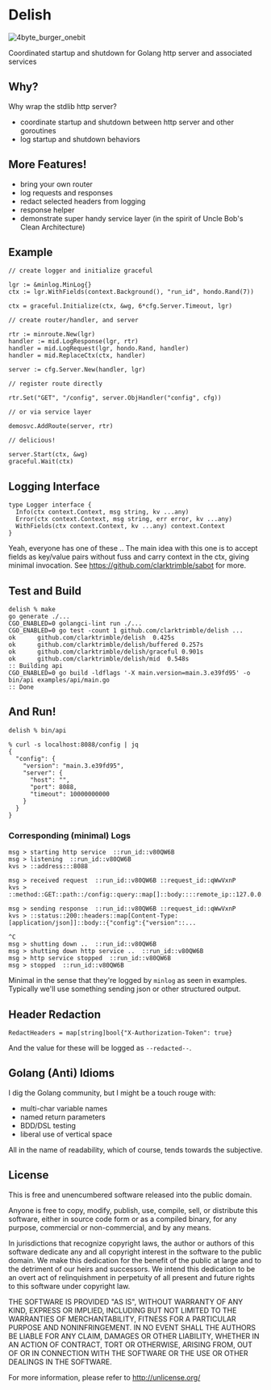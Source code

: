 
# Delish

![4byte_burger_onebit](https://github.com/clarktrimble/delish/assets/5055161/cdd74e04-dde1-45b7-931b-13396d53f7b1)

Coordinated startup and shutdown for Golang http server and associated services

## Why?

Why wrap the stdlib http server?

 - coordinate startup and shutdown between http server and other goroutines
 - log startup and shutdown behaviors

## More Features!

 - bring your own router
 - log requests and responses
 - redact selected headers from logging
 - response helper
 - demonstrate super handy service layer (in the spirit of Uncle Bob's Clean Architecture)

## Example

    // create logger and initialize graceful

    lgr := &minlog.MinLog{}
    ctx := lgr.WithFields(context.Background(), "run_id", hondo.Rand(7))

    ctx = graceful.Initialize(ctx, &wg, 6*cfg.Server.Timeout, lgr)

    // create router/handler, and server

    rtr := minroute.New(lgr)
    handler := mid.LogResponse(lgr, rtr)
    handler = mid.LogRequest(lgr, hondo.Rand, handler)
    handler = mid.ReplaceCtx(ctx, handler)

    server := cfg.Server.New(handler, lgr)

    // register route directly

    rtr.Set("GET", "/config", server.ObjHandler("config", cfg))

    // or via service layer

    demosvc.AddRoute(server, rtr)

    // delicious!

    server.Start(ctx, &wg)
    graceful.Wait(ctx)

## Logging Interface

    type Logger interface {
      Info(ctx context.Context, msg string, kv ...any)
      Error(ctx context.Context, msg string, err error, kv ...any)
      WithFields(ctx context.Context, kv ...any) context.Context
    }

Yeah, everyone has one of these ..  The main idea with this one is to accept fields as key/value
pairs without fuss and carry context in the ctx, giving minimal invocation.
See https://github.com/clarktrimble/sabot for more.

## Test and Build

    delish % make
    go generate ./...
    CGO_ENABLED=0 golangci-lint run ./...
    CGO_ENABLED=0 go test -count 1 github.com/clarktrimble/delish ...
    ok  	github.com/clarktrimble/delish	0.425s
    ok  	github.com/clarktrimble/delish/buffered	0.257s
    ok  	github.com/clarktrimble/delish/graceful	0.901s
    ok  	github.com/clarktrimble/delish/mid	0.548s
    :: Building api
    CGO_ENABLED=0 go build -ldflags '-X main.version=main.3.e39fd95' -o bin/api examples/api/main.go
    :: Done

## And Run!

    delish % bin/api

    % curl -s localhost:8088/config | jq
    {
      "config": {
        "version": "main.3.e39fd95",
        "server": {
          "host": "",
          "port": 8088,
          "timeout": 10000000000
        }
      }
    }

### Corresponding (minimal) Logs

    msg > starting http service  ::run_id::v80QW6B
    msg > listening  ::run_id::v80QW6B
    kvs > ::address:::8088

    msg > received request  ::run_id::v80QW6B ::request_id::qWwVxnP
    kvs > ::method::GET::path::/config::query::map[]::body::::remote_ip::127.0.0.1::remote_port:...

    msg > sending response  ::run_id::v80QW6B ::request_id::qWwVxnP
    kvs > ::status::200::headers::map[Content-Type:[application/json]]::body::{"config":{"version"::...

    ^C
    msg > shutting down ..  ::run_id::v80QW6B
    msg > shutting down http service ..  ::run_id::v80QW6B
    msg > http service stopped  ::run_id::v80QW6B
    msg > stopped  ::run_id::v80QW6B

Minimal in the sense that they're logged by `minlog` as seen in examples.
Typically we'll use something sending json or other structured output.

## Header Redaction

    RedactHeaders = map[string]bool{"X-Authorization-Token": true}

And the value for these will be logged as `--redacted--`.

## Golang (Anti) Idioms

I dig the Golang community, but I might be a touch rouge with:

  - multi-char variable names
  - named return parameters
  - BDD/DSL testing
  - liberal use of vertical space

All in the name of readability, which of course, tends towards the subjective.

## License

This is free and unencumbered software released into the public domain.

Anyone is free to copy, modify, publish, use, compile, sell, or
distribute this software, either in source code form or as a compiled
binary, for any purpose, commercial or non-commercial, and by any
means.

In jurisdictions that recognize copyright laws, the author or authors
of this software dedicate any and all copyright interest in the
software to the public domain. We make this dedication for the benefit
of the public at large and to the detriment of our heirs and
successors. We intend this dedication to be an overt act of
relinquishment in perpetuity of all present and future rights to this
software under copyright law.

THE SOFTWARE IS PROVIDED "AS IS", WITHOUT WARRANTY OF ANY KIND,
EXPRESS OR IMPLIED, INCLUDING BUT NOT LIMITED TO THE WARRANTIES OF
MERCHANTABILITY, FITNESS FOR A PARTICULAR PURPOSE AND NONINFRINGEMENT.
IN NO EVENT SHALL THE AUTHORS BE LIABLE FOR ANY CLAIM, DAMAGES OR
OTHER LIABILITY, WHETHER IN AN ACTION OF CONTRACT, TORT OR OTHERWISE,
ARISING FROM, OUT OF OR IN CONNECTION WITH THE SOFTWARE OR THE USE OR
OTHER DEALINGS IN THE SOFTWARE.

For more information, please refer to <http://unlicense.org/>


